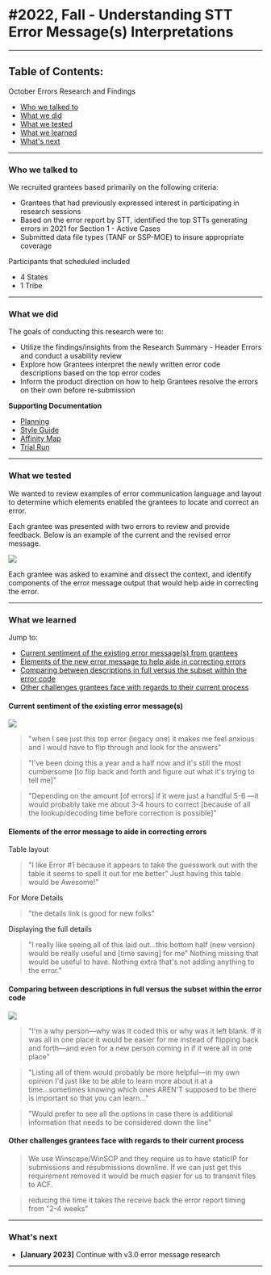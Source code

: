 #2022, Fall - Understanding STT Error Message(s) Interpretations
===
___

**Table of Contents:**
---
October Errors Research and Findings
* [Who we talked to](#Who-we-talked-to)
* [What we did](#What-we-did)
* [What we tested](#What-we-tested)
* [What we learned](#What-we-learned)
* [What's next](#What&#39;s-next)
___

### Who we talked to

We recruited grantees based primarily on the following criteria:
* Grantees that had previously expressed interest in participating in research sessions
* Based on the error report by STT, identified the top STTs generating errors in 2021 for Section 1 - Active Cases
* Submitted data file types (TANF or SSP-MOE) to insure appropriate coverage

Participants that scheduled included
* 4 States
* 1 Tribe

___

### What we did

The goals of conducting this research were to:

- Utilize the findings/insights from the Research Summary - Header Errors and conduct a usability review
- Explore how Grantees interpret the newly written error code descriptions based on the top error codes
- Inform the product direction on how to help Grantees resolve the errors on their own before re-submission

**Supporting Documentation**
* [Planning](https://hackmd.io/hFrD2ozgRFW8Bj3YOg4yig)
* [Style Guide](https://hackmd.io/J9mD0jeUSVm3QgJucSo5_g)
* [Affinity Map](https://app.mural.co/t/raft2792/m/raft2792/1664984644170/a2de5989b0699ce40e94100eb3c4145e114c153b?sender=u3ca60168b5ac4eb17bf92804)
* [Trial Run](https://github.com/raft-tech/TANF-app/issues/2193)

___

### What we tested

We wanted to review examples of error communication language and layout to determine which elements enabled the grantees to locate and correct an error.

Each grantee was presented with two errors to review and provide feedback. Below is an example of the current and the revised error message.

![](https://i.imgur.com/97AAhQa.png)

Each grantee was asked to examine and dissect the context, and identify components of the error message output that would help aide in correcting the error.
___

### What we learned

Jump to:

* [Current sentiment of the existing error message(s) from grantees](#Current-sentiment-of-the-existing-error-message(s))
* [Elements of the new error message to help aide in correcting errors](#Elements-of-the-error-message-to-aide-in-correcting-errors)
* [Comparing between descriptions in full versus the subset within the error code](#Comparing-between-descriptions-in-full-versu-the-subset-within-the-error-code)
* [Other challenges grantees face with regards to their current process](#Other-challenges-grantees-face-with-regards-to-their-current-process)

#### Current sentiment of the existing error message(s)

![](https://i.imgur.com/O0Ko0kr.png)


> "when I see just this top error (legacy one) it makes me feel anxious and I would have to flip through and look for the answers"

> "I've been doing this a year and a half now and it's still the most cumbersome [to flip back and forth and figure out what it's trying to tell me]"

> "Depending on the amount [of errors] if it were just a handful 5-6 —it would probably take me about 3-4 hours to correct [because of all the lookup/decoding time before correction is possible]"

#### Elements of the error message to aide in correcting errors

Table layout
> "I like Error #1 because it appears to take the guesswork out with the table it seems to spell it out for me better" Just having this table would be Awesome!"

For More Details
> "the details link is good for new folks"

Displaying the full details
> "I really like seeing all of this laid out...this bottom half (new version) would be really useful and [time saving] for me" Nothing missing that would be useful to have. Nothing extra that's not adding anything to the error."

#### Comparing between descriptions in full versus the subset within the error code

![](https://i.imgur.com/mRzU54B.png)


> "I'm a why person—why was it coded this or why was it left blank. If it was all in one place it would be easier for me instead of flipping back and forth—and even for a new person coming in if it were all in one place"

> "Listing all of them would probably be more helpful—in my own opinion I'd just like to be able to learn more about it at a time...sometimes knowing which ones AREN'T supposed to be there is important so that you can learn..."

> "Would prefer to see all the options in case there is additional information that needs to be considered down the line"

#### Other challenges grantees face with regards to their current process
> We use Winscape/WinSCP and they require us to have staticIP for submissions and resubmissions downline. If we can just get this requirement removed it would be much easier for us to transmit files to ACF.

> reducing the time it takes the receive back the error report timing from "2-4 weeks"
___

### What's next

- **[January 2023]** Continue with v3.0 error message research
___
